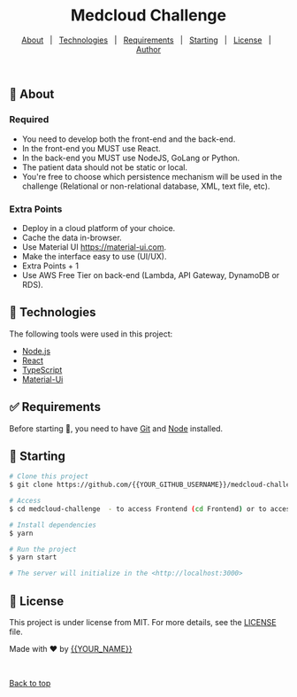 
<h1 align="center">Medcloud Challenge</h1>

<!-- Status -->

<!-- <h4 align="center"> 
	🚧  Medcloud Challenge 🚀 Under construction...  🚧
</h4> 

<hr> -->

<p align="center">
  <a href="#dart-about">About</a> &#xa0; | &#xa0; 
  <a href="#rocket-technologies">Technologies</a> &#xa0; | &#xa0;
  <a href="#white_check_mark-requirements">Requirements</a> &#xa0; | &#xa0;
  <a href="#checkered_flag-starting">Starting</a> &#xa0; | &#xa0;
  <a href="#memo-license">License</a> &#xa0; | &#xa0;
  <a href="https://github.com/{{tiago-prestes}}" target="_blank">Author</a>
</p>

<br>

## :dart: About ##

### Required
- You need to develop both the front-end and the back-end.
- In the front-end you MUST use React.
- In the back-end you MUST use NodeJS, GoLang or Python.
- The patient data should not be static or local.
- You're free to choose which persistence mechanism will be used in the challenge (Relational or non-relational database, XML, text file, etc).

### Extra Points
- Deploy in a cloud platform of your choice.
- Cache the data in-browser.
- Use Material UI https://material-ui.com.
- Make the interface easy to use (UI/UX).
- Extra Points + 1
- Use AWS Free Tier on back-end (Lambda, API Gateway, DynamoDB or RDS).

## :rocket: Technologies ##

The following tools were used in this project:

- [Node.js](https://nodejs.org/en/)
- [React](https://pt-br.reactjs.org/)
- [TypeScript](https://www.typescriptlang.org/)
- [Material-Ui](https://mui.com/)

## :white_check_mark: Requirements ##

Before starting :checkered_flag:, you need to have [Git](https://git-scm.com) and [Node](https://nodejs.org/en/) installed.

## :checkered_flag: Starting ##

```bash
# Clone this project
$ git clone https://github.com/{{YOUR_GITHUB_USERNAME}}/medcloud-challenge

# Access
$ cd medcloud-challenge  - to access Frontend (cd Frontend) or to access Backend (cd Backend)

# Install dependencies
$ yarn

# Run the project
$ yarn start

# The server will initialize in the <http://localhost:3000>
```

## :memo: License ##

This project is under license from MIT. For more details, see the [LICENSE](LICENSE.md) file.


Made with :heart: by <a href="https://github.com/{{tiago-prestes}}" target="_blank">{{YOUR_NAME}}</a>

&#xa0;

<a href="#top">Back to top</a>
